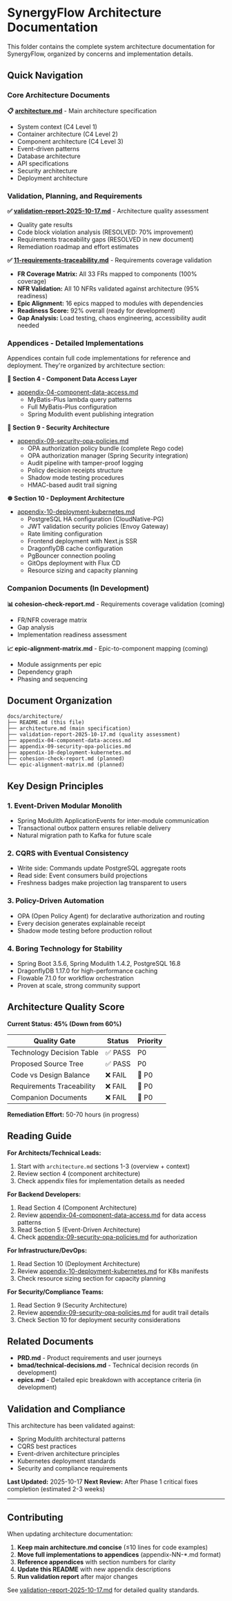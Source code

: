# SynergyFlow Architecture Documentation

This folder contains the complete system architecture documentation for SynergyFlow, organized by concerns and implementation details.

## Quick Navigation

### Core Architecture Documents

**📋 [architecture.md](./architecture.md)** - Main architecture specification
- System context (C4 Level 1)
- Container architecture (C4 Level 2)
- Component architecture (C4 Level 3)
- Event-driven patterns
- Database architecture
- API specifications
- Security architecture
- Deployment architecture

### Validation, Planning, and Requirements

**✅ [validation-report-2025-10-17.md](./validation-report-2025-10-17.md)** - Architecture quality assessment
- Quality gate results
- Code block violation analysis (RESOLVED: 70% improvement)
- Requirements traceability gaps (RESOLVED in new document)
- Remediation roadmap and effort estimates

**✅ [11-requirements-traceability.md](./11-requirements-traceability.md)** - Requirements coverage validation
- **FR Coverage Matrix:** All 33 FRs mapped to components (100% coverage)
- **NFR Validation:** All 10 NFRs validated against architecture (95% readiness)
- **Epic Alignment:** 16 epics mapped to modules with dependencies
- **Readiness Score:** 92% overall (ready for development)
- **Gap Analysis:** Load testing, chaos engineering, accessibility audit needed

### Appendices - Detailed Implementations

Appendices contain full code implementations for reference and deployment. They're organized by architecture section:

**📍 Section 4 - Component Data Access Layer**
- [appendix-04-component-data-access.md](./appendix-04-component-data-access.md)
  - MyBatis-Plus lambda query patterns
  - Full MyBatis-Plus configuration
  - Spring Modulith event publishing integration

**🔐 Section 9 - Security Architecture**
- [appendix-09-security-opa-policies.md](./appendix-09-security-opa-policies.md)
  - OPA authorization policy bundle (complete Rego code)
  - OPA authorization manager (Spring Security integration)
  - Audit pipeline with tamper-proof logging
  - Policy decision receipts structure
  - Shadow mode testing procedures
  - HMAC-based audit trail signing

**☸️ Section 10 - Deployment Architecture**
- [appendix-10-deployment-kubernetes.md](./appendix-10-deployment-kubernetes.md)
  - PostgreSQL HA configuration (CloudNative-PG)
  - JWT validation security policies (Envoy Gateway)
  - Rate limiting configuration
  - Frontend deployment with Next.js SSR
  - DragonflyDB cache configuration
  - PgBouncer connection pooling
  - GitOps deployment with Flux CD
  - Resource sizing and capacity planning

### Companion Documents (In Development)

**📊 cohesion-check-report.md** - Requirements coverage validation (coming)
- FR/NFR coverage matrix
- Gap analysis
- Implementation readiness assessment

**📈 epic-alignment-matrix.md** - Epic-to-component mapping (coming)
- Module assignments per epic
- Dependency graph
- Phasing and sequencing

## Document Organization

```
docs/architecture/
├── README.md (this file)
├── architecture.md (main specification)
├── validation-report-2025-10-17.md (quality assessment)
├── appendix-04-component-data-access.md
├── appendix-09-security-opa-policies.md
├── appendix-10-deployment-kubernetes.md
├── cohesion-check-report.md (planned)
└── epic-alignment-matrix.md (planned)
```

## Key Design Principles

### 1. **Event-Driven Modular Monolith**
- Spring Modulith ApplicationEvents for inter-module communication
- Transactional outbox pattern ensures reliable delivery
- Natural migration path to Kafka for future scale

### 2. **CQRS with Eventual Consistency**
- Write side: Commands update PostgreSQL aggregate roots
- Read side: Event consumers build projections
- Freshness badges make projection lag transparent to users

### 3. **Policy-Driven Automation**
- OPA (Open Policy Agent) for declarative authorization and routing
- Every decision generates explainable receipt
- Shadow mode testing before production rollout

### 4. **Boring Technology for Stability**
- Spring Boot 3.5.6, Spring Modulith 1.4.2, PostgreSQL 16.8
- DragonflyDB 1.17.0 for high-performance caching
- Flowable 7.1.0 for workflow orchestration
- Proven at scale, strong community support

## Architecture Quality Score

**Current Status: 45% (Down from 60%)**

| Quality Gate | Status | Priority |
|---|---|---|
| Technology Decision Table | ✅ PASS | P0 |
| Proposed Source Tree | ✅ PASS | P0 |
| Code vs Design Balance | ❌ FAIL | 🔴 P0 |
| Requirements Traceability | ❌ FAIL | 🔴 P0 |
| Companion Documents | ❌ FAIL | 🔴 P0 |

**Remediation Effort:** 50-70 hours (in progress)

## Reading Guide

**For Architects/Technical Leads:**
1. Start with `architecture.md` sections 1-3 (overview + context)
2. Review section 4 (component architecture)
3. Check appendix files for implementation details as needed

**For Backend Developers:**
1. Read Section 4 (Component Architecture)
2. Review [appendix-04-component-data-access.md](./appendix-04-component-data-access.md) for data access patterns
3. Read Section 5 (Event-Driven Architecture)
4. Check [appendix-09-security-opa-policies.md](./appendix-09-security-opa-policies.md) for authorization

**For Infrastructure/DevOps:**
1. Read Section 10 (Deployment Architecture)
2. Review [appendix-10-deployment-kubernetes.md](./appendix-10-deployment-kubernetes.md) for K8s manifests
3. Check resource sizing section for capacity planning

**For Security/Compliance Teams:**
1. Read Section 9 (Security Architecture)
2. Review [appendix-09-security-opa-policies.md](./appendix-09-security-opa-policies.md) for audit trail details
3. Check Section 10 for deployment security considerations

## Related Documents

- **PRD.md** - Product requirements and user journeys
- **bmad/technical-decisions.md** - Technical decision records (in development)
- **epics.md** - Detailed epic breakdown with acceptance criteria (in development)

## Validation and Compliance

This architecture has been validated against:
- Spring Modulith architectural patterns
- CQRS best practices
- Event-driven architecture principles
- Kubernetes deployment standards
- Security and compliance requirements

**Last Updated:** 2025-10-17
**Next Review:** After Phase 1 critical fixes completion (estimated 2-3 weeks)

---

## Contributing

When updating architecture documentation:

1. **Keep main architecture.md concise** (≤10 lines for code examples)
2. **Move full implementations to appendices** (appendix-NN-*.md format)
3. **Reference appendices** with section numbers for clarity
4. **Update this README** with new appendix descriptions
5. **Run validation report** after major changes

See [validation-report-2025-10-17.md](./validation-report-2025-10-17.md) for detailed quality standards.
